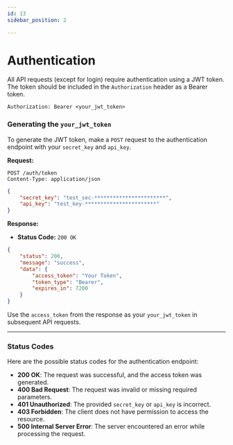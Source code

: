 ```yaml
---
id: 13
sidebar_position: 2

---
```


# Authentication

All API requests (except for login) require authentication using a JWT token. The token should be included in the `Authorization` header as a Bearer token.

```
Authorization: Bearer <your_jwt_token>
```

### Generating the `your_jwt_token`

To generate the JWT token, make a `POST` request to the authentication endpoint with your `secret_key` and `api_key`.

**Request:**

```
POST /auth/token
Content-Type: application/json
```

```json
{
    "secret_key": "test_sec-***********************",
    "api_key": "test_key-***********************"
}
```

**Response:**

- **Status Code:** `200 OK`

```json
{
    "status": 200,
    "message": "success",
    "data": {
        "access_token": "Your Token",
        "token_type": "Bearer",
        "expires_in": 7200
    }
}
```

Use the `access_token` from the response as your `your_jwt_token` in subsequent API requests.

---

### Status Codes

Here are the possible status codes for the authentication endpoint:

- **200 OK**: The request was successful, and the access token was generated.
- **400 Bad Request**: The request was invalid or missing required parameters.
- **401 Unauthorized**: The provided `secret_key` or `api_key` is incorrect.
- **403 Forbidden**: The client does not have permission to access the resource.
- **500 Internal Server Error**: The server encountered an error while processing the request.